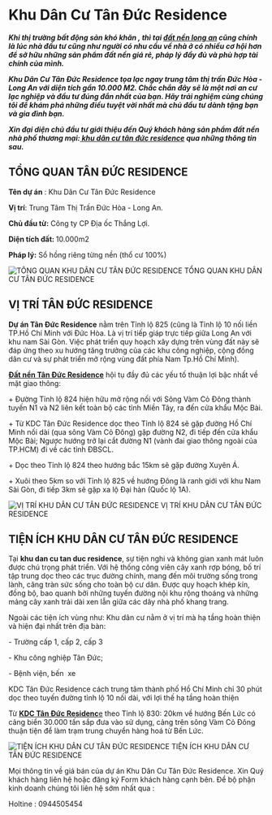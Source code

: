 <h1><strong>Khu Dân Cư Tân Đức Residence</strong></h1>
<p><em><strong>Khi thị trường bất động sản khó khăn , thì tại <a href="https://namtrungland.com/category/dat-nen/">đất nền long an</a> cũng chính là lúc nhà đầu tư cũng như người có nhu cầu về nhà ở có nhiều cơ hội hơn để sở hữu những sản phẩm đất nền giá rẻ, pháp lý đầy đủ và phù hợp tài chính của mình.</strong></em></p>
<p><em><strong>Khu Dân Cư Tân Đức Residence tọa lạc ngay trung tâm thị trấn Đức Hòa - Long An với diện tích gần 10.000 M2. Chắc chắn đây sẽ là một nơi an cư lạc nghiệp và đầu tư đúng đắn nhất của bạn. Hãy trải nghiệm cùng chúng tôi để khám phá những điều tuyệt vời nhất mà chủ đầu tư dành tặng bạn và gia đình bạn.</strong></em></p>
<p><em><strong>Xin đại diện chủ đầu tư giới thiệu đến Quý khách hàng sản phẩm đất nền nhà phố thương mại:<a href="https://namtrungland.com/khu-dan-cu-tan-duc-residence/"> khu dân cư tân đức residence</a> qua những thông tin sau.</strong></em></p>
<h2><strong>TỔNG QUAN TÂN ĐỨC RESIDENCE</strong></h2>
<p><strong>Tên dự án</strong> : Khu Dân Cư Tân Đức Residence</p>
<p><strong>Vị trí</strong>: Trung Tâm Thị Trấn Đức Hòa - Long An.</p>
<p><strong>Chủ đầu từ:</strong> Công ty CP Địa ốc Thắng Lợi.</p>
<p><strong>Diện tích đất: </strong>10.000m2</p>
<p><strong>Pháp lý:</strong> Sổ hồng riêng từng nền (thổ cư 100%)</p>
				<img src="http://namtrungland.com/wp-content/uploads/2019/03/IMG_4633.jpg" alt="TỔNG QUAN KHU DÂN CƯ TÂN ĐỨC RESIDENCE" itemprop="image" title="TỔNG QUAN KHU DÂN CƯ TÂN ĐỨC RESIDENCE" onerror="this.style.display='none'"  />
						TỔNG QUAN KHU DÂN CƯ TÂN ĐỨC RESIDENCE
	<h2><strong>VỊ TRÍ TÂN ĐỨC RESIDENCE</strong></h2>
<section id="infrastructure">
<p><strong>Dự án Tân Đức Residence</strong> nằm trên Tỉnh lộ 825 (cũng là Tỉnh lộ 10 nối liền TP.Hồ Chí Minh với Đức Hòa. Là vị trí tiếp giáp trực tiếp giữa Long An với khu nam Sài Gòn. Việc phát triển quy hoạch xây dựng trên vùng đất này sẽ đáp ứng theo xu hướng tăng trưởng của các khu công nghiệp, cộng đồng dân cư và sự phát triển mở rộng vùng đất phía Nam Tp.Hồ Chí Minh).</p>
<p><a href="https://namtrungland.com/khu-dan-cu-tan-duc-residence/"><strong>Đất nền Tân Đức Residence</strong></a> hội tụ đầy đủ các yếu tố thuận lợi bậc nhất về mặt giao thông:</p>
<p>+ Đường Tỉnh lộ 824 hiện hữu mở rộng nối với Sông Vàm Cỏ Đông thành tuyến N1 và N2 liên kết toàn bộ các tỉnh Miền Tây, ra đến cửa khẩu Mộc Bài.</p>
<p>+ Từ KDC Tân Đức Residence dọc theo Tỉnh lộ 824 sẽ gặp đường Hồ Chí Minh nối dài (qua sông Vàm Cỏ Đông) gặp đường N2, đi tiếp đến cửa khẩu Mộc Bài; Ngược hướng trở lại cắt đường N1 (vành đai giao thông ngoài của TP.HCM) đi về các tỉnh ĐBSCL.</p>
<p>+ Dọc theo Tỉnh lộ 824 theo hướng bắc 15km sẽ gặp đường Xuyên Á.</p>
<p>+ Xuôi theo 5km so với Tỉnh lộ 825 về hướng Đông là ranh giới với khu Nam Sài Gòn, đi tiếp 3km sẽ gặp xa lộ Đại hàn (Quốc lộ 1A).</p>
</section>
				<img src="http://namtrungland.com/wp-content/uploads/2019/03/IMG_4635.jpg" alt="VỊ TRÍ KHU DÂN CƯ TÂN ĐỨC RESIDENCE" itemprop="image" title="VỊ TRÍ KHU DÂN CƯ TÂN ĐỨC RESIDENCE" onerror="this.style.display='none'"  />
						VỊ TRÍ KHU DÂN CƯ TÂN ĐỨC RESIDENCE
	<h2><strong>TIỆN ÍCH KHU DÂN CƯ TÂN ĐỨC RESIDENCE</strong></h2>
<p>Tại <strong>khu dan cu tan duc residence</strong>, sự tiện nghi và không gian xanh mát luôn được chú trọng phát triển. Với hệ thống công viên cây xanh rợp bóng, bố trí tập trung dọc theo các trục đường chính, mang đến môi trường sống trong lành, căng tràn sức sống cho toàn bộ cư dân. Được quy hoạch khép kín, đồng bộ, bao quanh bởi những tuyến đường nội khu rộng thoáng và những mảng cây xanh trải dài xen lẫn giữa các dãy nhà phố khang trang.</p>
<p>Ngoài các tiện ích vùng như: Khu dân cư nằm ở vị trí mà hạ tầng hoàn thiện và hiện đại nhất trên địa bàn:</p>
<p>- Trường cấp 1, cấp 2, cấp 3 </p>
<p>- Khu công nghiệp Tân Đức;</p>
<p>- Bệnh viện, bến  xe</p>
<p>KDC Tân Đức Residence cách trung tâm thành phố Hồ Chí Minh chỉ 30 phút dọc theo tuyến đường tỉnh lộ 10 nối dài, với lợi thế hạ tầng hoàn thiện</p>
<p>Từ <a href="https://namtrungland.com/khu-dan-cu-tan-duc-residence/"><strong>KDC Tân Đức Residenc</strong>e</a> theo Tỉnh lộ 830: 20km về hướng Bến Lức có cảng biển 30.000 tấn sắp đưa vào sử dụng, cảng trên sông Vàm Cỏ Đông thuận tiện để làm trạm trung chuyển hàng hoá từ Bến Lức.</p>
				<img src="http://namtrungland.com/wp-content/uploads/2019/03/IMG_4634.jpg" alt="TIỆN ÍCH KHU DÂN CƯ TÂN ĐỨC RESIDENCE" itemprop="image" title="TIỆN ÍCH KHU DÂN CƯ TÂN ĐỨC RESIDENCE" onerror="this.style.display='none'"  />
						TIỆN ÍCH KHU DÂN CƯ TÂN ĐỨC RESIDENCE
	<p>Mọi thông tin về giá bán của dự án Khu Dân Cư Tân Đức Residence. Xin Quý khách hàng liên hệ hoặc đăng ký Form khách hàng cạnh bên. Để bộ phận kinh doanh chúng tôi liên hệ sớm nhất qua :</p>
<p>Holtine : 0944505454</p>
